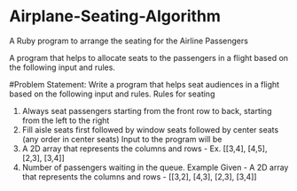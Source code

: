 # Airplane-Seating-Algorithm
A Ruby program to arrange the seating for the Airline Passengers

A program that helps to allocate seats to the passengers in a flight based on the following input and rules.

#Problem Statement:
Write a program that helps seat audiences in a flight based on the following input and
rules.
Rules for seating
1. Always seat passengers starting from the front row to back, starting from the left to
the right
2. Fill aisle seats first followed by window seats followed by center seats (any order in
center seats)
Input to the program will be
1. A 2D array that represents the columns and rows - Ex. [[3,4], [4,5], [2,3], [3,4]]
2. Number of passengers waiting in the queue.
Example
Given - A 2D array that represents the columns and rows - [[3,2], [4,3], [2,3], [3,4]]
